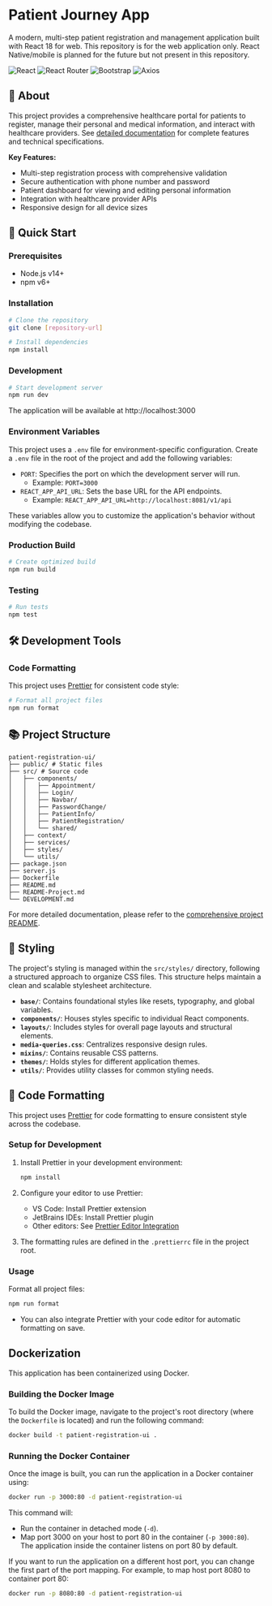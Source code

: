 # Patient Journey App

A modern, multi-step patient registration and management application built with React 18 for web. This repository is for the web application only. React Native/mobile is planned for the future but not present in this repository.

![React](https://img.shields.io/badge/React-18.x-61DAFB?style=flat&logo=react)
![React Router](https://img.shields.io/badge/React%20Router-6.x-CA4245?style=flat&logo=react-router)
![Bootstrap](https://img.shields.io/badge/Bootstrap-5.3.x-7952B3?style=flat&logo=bootstrap)
![Axios](https://img.shields.io/badge/Axios-1.6.x-5A29E4?style=flat&logo=axios)

## 📑 About

This project provides a comprehensive healthcare portal for patients to register, manage their personal and medical information, and interact with healthcare providers. See [detailed documentation](./README-Project.md) for complete features and technical specifications.

**Key Features:**

- Multi-step registration process with comprehensive validation
- Secure authentication with phone number and password
- Patient dashboard for viewing and editing personal information
- Integration with healthcare provider APIs
- Responsive design for all device sizes

## 🚀 Quick Start

### Prerequisites

- Node.js v14+
- npm v6+

### Installation

```bash
# Clone the repository
git clone [repository-url]

# Install dependencies
npm install
```

### Development

```bash
# Start development server
npm run dev
```

The application will be available at http://localhost:3000

### Environment Variables

This project uses a `.env` file for environment-specific configuration. Create a `.env` file in the root of the project and add the following variables:

- `PORT`: Specifies the port on which the development server will run.
  - Example: `PORT=3000`
- `REACT_APP_API_URL`: Sets the base URL for the API endpoints.
  - Example: `REACT_APP_API_URL=http://localhost:8081/v1/api`

These variables allow you to customize the application's behavior without modifying the codebase.

### Production Build

```bash
# Create optimized build
npm run build
```

### Testing

```bash
# Run tests
npm test
```

## 🛠️ Development Tools

### Code Formatting

This project uses [Prettier](https://prettier.io/) for consistent code style:

```bash
# Format all project files
npm run format
```

## 📚 Project Structure

```
patient-registration-ui/
├── public/ # Static files
├── src/ # Source code
│   ├── components/
│   │   ├── Appointment/
│   │   ├── Login/
│   │   ├── Navbar/
│   │   ├── PasswordChange/
│   │   ├── PatientInfo/
│   │   ├── PatientRegistration/
│   │   └── shared/
│   ├── context/
│   ├── services/
│   ├── styles/
│   └── utils/
├── package.json
├── server.js
├── Dockerfile
├── README.md
├── README-Project.md
└── DEVELOPMENT.md
```

For more detailed documentation, please refer to the [comprehensive project README](./README-Project.md).

## 💅 Styling

The project's styling is managed within the `src/styles/` directory, following a structured approach to organize CSS files. This structure helps maintain a clean and scalable stylesheet architecture.

- **`base/`**: Contains foundational styles like resets, typography, and global variables.
- **`components/`**: Houses styles specific to individual React components.
- **`layouts/`**: Includes styles for overall page layouts and structural elements.
- **`media-queries.css`**: Centralizes responsive design rules.
- **`mixins/`**: Contains reusable CSS patterns.
- **`themes/`**: Holds styles for different application themes.
- **`utils/`**: Provides utility classes for common styling needs.

## 🧹 Code Formatting

This project uses [Prettier](https://prettier.io/) for code formatting to ensure consistent style across the codebase.

### Setup for Development

1. Install Prettier in your development environment:

   ```bash
   npm install
   ```

2. Configure your editor to use Prettier:

   - VS Code: Install Prettier extension
   - JetBrains IDEs: Install Prettier plugin
   - Other editors: See [Prettier Editor Integration](https://prettier.io/docs/en/editors.html)

3. The formatting rules are defined in the `.prettierrc` file in the project root.

### Usage

Format all project files:

```bash
npm run format
```

- You can also integrate Prettier with your code editor for automatic formatting on save.

## Dockerization

This application has been containerized using Docker.

### Building the Docker Image

To build the Docker image, navigate to the project's root directory (where the `Dockerfile` is located) and run the following command:

```sh
docker build -t patient-registration-ui .
```

### Running the Docker Container

Once the image is built, you can run the application in a Docker container using:

```sh
docker run -p 3000:80 -d patient-registration-ui
```

This command will:

- Run the container in detached mode (`-d`).
- Map port 3000 on your host to port 80 in the container (`-p 3000:80`). The application inside the container listens on port 80 by default.

If you want to run the application on a different host port, you can change the first part of the port mapping. For example, to map host port 8080 to container port 80:

```sh
docker run -p 8080:80 -d patient-registration-ui
```
